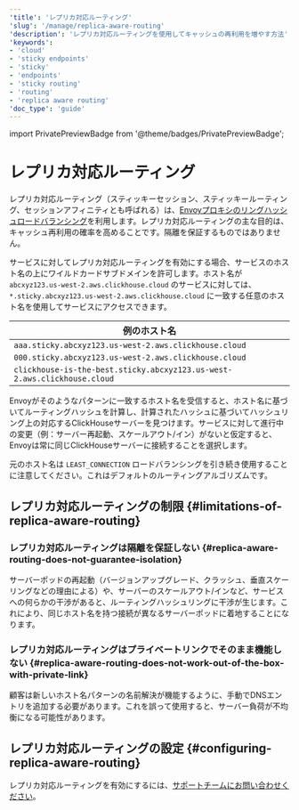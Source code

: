 ```yaml
---
'title': 'レプリカ対応ルーティング'
'slug': '/manage/replica-aware-routing'
'description': 'レプリカ対応ルーティングを使用してキャッシュの再利用を増やす方法'
'keywords':
- 'cloud'
- 'sticky endpoints'
- 'sticky'
- 'endpoints'
- 'sticky routing'
- 'routing'
- 'replica aware routing'
'doc_type': 'guide'
---
```


import PrivatePreviewBadge from '@theme/badges/PrivatePreviewBadge';


# レプリカ対応ルーティング

<PrivatePreviewBadge/>

レプリカ対応ルーティング（スティッキーセッション、スティッキールーティング、セッションアフィニティとも呼ばれる）は、[Envoyプロキシのリングハッシュロードバランシング](https://www.envoyproxy.io/docs/envoy/latest/intro/arch_overview/upstream/load_balancing/load_balancers#ring-hash)を利用します。レプリカ対応ルーティングの主な目的は、キャッシュ再利用の確率を高めることです。隔離を保証するものではありません。

サービスに対してレプリカ対応ルーティングを有効にする場合、サービスのホスト名の上にワイルドカードサブドメインを許可します。ホスト名が `abcxyz123.us-west-2.aws.clickhouse.cloud` のサービスに対しては、`*.sticky.abcxyz123.us-west-2.aws.clickhouse.cloud` に一致する任意のホスト名を使用してサービスにアクセスできます。

|例のホスト名|
|---|
|`aaa.sticky.abcxyz123.us-west-2.aws.clickhouse.cloud`|
|`000.sticky.abcxyz123.us-west-2.aws.clickhouse.cloud`|
|`clickhouse-is-the-best.sticky.abcxyz123.us-west-2.aws.clickhouse.cloud`|

Envoyがそのようなパターンに一致するホスト名を受信すると、ホスト名に基づいてルーティングハッシュを計算し、計算されたハッシュに基づいてハッシュリング上の対応するClickHouseサーバーを見つけます。サービスに対して進行中の変更（例：サーバー再起動、スケールアウト/イン）がないと仮定すると、Envoyは常に同じClickHouseサーバーに接続することを選択します。

元のホスト名は `LEAST_CONNECTION` ロードバランシングを引き続き使用することに注意してください。これはデフォルトのルーティングアルゴリズムです。

## レプリカ対応ルーティングの制限 {#limitations-of-replica-aware-routing}

### レプリカ対応ルーティングは隔離を保証しない {#replica-aware-routing-does-not-guarantee-isolation}

サーバーポッドの再起動（バージョンアップグレード、クラッシュ、垂直スケーリングなどの理由による）や、サーバーのスケールアウト/インなど、サービスへの何らかの干渉があると、ルーティングハッシュリングに干渉が生じます。これにより、同じホスト名を持つ接続が異なるサーバーポッドに着地することになります。

### レプリカ対応ルーティングはプライベートリンクでそのまま機能しない {#replica-aware-routing-does-not-work-out-of-the-box-with-private-link}

顧客は新しいホスト名パターンの名前解決が機能するように、手動でDNSエントリを追加する必要があります。これを誤って使用すると、サーバー負荷が不均衡になる可能性があります。

## レプリカ対応ルーティングの設定 {#configuring-replica-aware-routing}

レプリカ対応ルーティングを有効にするには、[サポートチームにお問い合わせください](https://clickhouse.com/support/program)。
